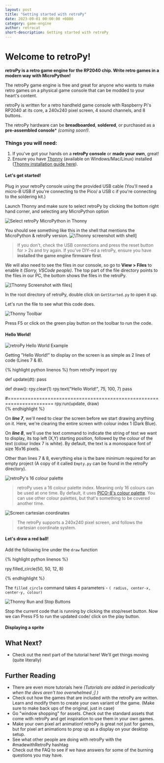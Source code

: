 ```yaml
---
layout: post
title: "Getting started with retroPy"
date: 2023-09-01 00:00:00 +0800
category: game-engine
author: retrocat
short-description: Getting started with retroPy
---
```


# Welcome to retroPy!

**retroPy is a retro game engine for the RP2040 chip. Write retro games in a modern way with MicroPython!**

The retroPy game engine is free and great for anyone who wants to make retro games on a physical game console that can be modded to your heart's content.

retroPy is written for a retro handheld game console with Raspberry Pi's RP2040 at its core, a 240x240 pixel screen, 4 sound channels, and 8 buttons.  

The retroPy hardware can be **breadboarded**, **soldered**, or purchased as a **pre-assembled console*** *(coming soon!)*.

### Things you will need:
 1. If you've got your hands on a **retroPy console** or **made your own**, great! 
 2. Ensure you have [Thonny](https://thonny.org/) (available on Windows/Mac/Linux) installed ([Thonny installation guide here](https://respawnin.github.io/retropy-docs/game-engine/installing-thonny)).

#### Let's get started!


Plug in your retroPy console using the provided USB cable (You'll need a micro-B USB if you're connecting to the Pico/ a USB c if you're connecting to the soldering kit.)

Launch Thonny and make sure to select retroPy by clicking the bottom right hand corner, and selecting any MicroPython option

![Select retroPy MicroPython in Thonny](https://raw.githubusercontent.com/respawnin/retropy-docs/main/assets/basics/thonny-micropython.png)

You should see something like this in the shell that mentions the MicroPython & retroPy version.
![\Thonny screenshot with shell\]](https://github.com/respawnin/retropy-docs/blob/main/assets/basics/thonny-shell.PNG?raw=true)

> If you don't, check the USB connections and press the reset button for > 2s and try again. If you've  DIY-ed a retroPy, ensure you have **installed the game engine firmware first**. 

We will also need to see the files in our console, so go to **View > Files** to enable it *(Sorry, VSCode people)*. 
The top part of the file directory points to the files in our PC, the bottom shows the files in the retroPy. 

![\[Thonny Screenshot with files\]](https://raw.githubusercontent.com/respawnin/retropy-docs/main/assets/basics/thonny-files.png)

In the root directory of retroPy, double click on `GetStarted.py` to open it up.

Let's run the file to see what this code does.

![Thonny Toolbar](https://raw.githubusercontent.com/respawnin/retropy-docs/main/assets/basics/thonny-toolbar.png)

Press F5 or click on the green play button on the toolbar to run the code.

#### Hello World!

![retroPy Hello World Example](https://raw.githubusercontent.com/respawnin/retropy-docs/main/assets/basics/HelloWorld.png)

Getting "Hello World!" to display on the screen is as simple as 2 lines of code (Lines 7 & 8).

{% highlight python linenos %}
from retroPy import rpy

def update(dt):
    pass

def draw():
    rpy.clear(1)
    rpy.text("Hello World!", 75, 100, 7)
    pass

#======================================================================
rpy.run(update, draw)  
{% endhighlight %}

On ***line 7***, we'll need to clear the screen before we start drawing anything on it. Here, we're clearing the entire screen with colour index 1 (Dark Blue).

On ***line 8***, we'll use the text command to indicate the string of text we want to display, its top left (X,Y) starting position, followed by the colour of the text (colour Index 7 is white).
By default, the text is a monospace font of size 16x16 pixels.

Other than lines 7 & 8, everything else is the bare minimum required for an empty project (A copy of it called `Empty.py` can be found in the retroPy directory).

![retroPy's 16 colour palette](https://raw.githubusercontent.com/respawnin/retropy-docs/main/assets/basics/retropy-colour-palette.png)
>retroPy uses a 16 colour palette index. Meaning only 16 colours can be used at one time. By default, it uses [PICO-8's colour palette](https://lospec.com/palette-list/pico-8). You can use other colour palettes, but that's something to be covered another time.


![Screen cartesian coordinates](https://raw.githubusercontent.com/respawnin/retropy-docs/main/assets/basics/screen-cartesian.png)
>The retroPy supports a 240x240 pixel screen, and follows the cartesian coordinate system.

#### Let's draw a red ball!
Add the following line under the `draw` function

{% highlight python linenos %}

rpy.filled_circle(50, 50, 12, 8)

{% endhighlight %}

The `filled_circle` command takes 4 parameters -  `( radius, center-x, center-y, colour)`


![Thonny Run and Stop Buttons](https://raw.githubusercontent.com/respawnin/retropy-docs/main/assets/basics/thonny-toolbar.png)

Stop the current code that is running by clicking the stop/reset button.
Now we can Press F5 to run the updated code/ click on the play button.


#### Displaying a sprite



## What Next?
- Check out the next part of the tutorial here! We'll get things moving (quite literally)

## Further Reading
- There are even more tutorials here *(Tutorials are added in periodically when the devs aren't too overwhelmed ;] )*
- Check out how the games that are included with the retroPy are written. Learn and modify them to create your own variant of the game. (Make sure to make back ups of the original, just in case)
- Go "window shopping" for assets. Check out the standard assets that come with retroPy and get inspiration to use them in your own games.
- Make your own pixel art animation! retroPy is great not just for games, but for pixel art animations to prop up as a display on your desktop setup. 
- See what other people are doing with retroPy with the #madewithRetroPy hashtag
- Check out the FAQ to see if we have answers for some of the burning questions you may have.




